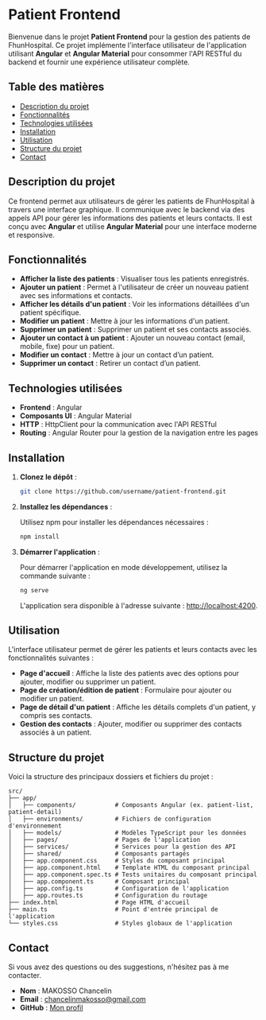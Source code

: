 # Patient Frontend

Bienvenue dans le projet **Patient Frontend** pour la gestion des patients de FhunHospital. Ce projet implémente l'interface utilisateur de l'application utilisant **Angular** et **Angular Material** pour consommer l'API RESTful du backend et fournir une expérience utilisateur complète.

## Table des matières

- [Description du projet](#description-du-projet)
- [Fonctionnalités](#fonctionnalités)
- [Technologies utilisées](#technologies-utilisées)
- [Installation](#installation)
- [Utilisation](#utilisation)
- [Structure du projet](#structure-du-projet)
- [Contact](#contact)

## Description du projet

Ce frontend permet aux utilisateurs de gérer les patients de FhunHospital à travers une interface graphique. Il communique avec le backend via des appels API pour gérer les informations des patients et leurs contacts. Il est conçu avec **Angular** et utilise **Angular Material** pour une interface moderne et responsive.

## Fonctionnalités

- **Afficher la liste des patients** : Visualiser tous les patients enregistrés.
- **Ajouter un patient** : Permet à l'utilisateur de créer un nouveau patient avec ses informations et contacts.
- **Afficher les détails d'un patient** : Voir les informations détaillées d'un patient spécifique.
- **Modifier un patient** : Mettre à jour les informations d'un patient.
- **Supprimer un patient** : Supprimer un patient et ses contacts associés.
- **Ajouter un contact à un patient** : Ajouter un nouveau contact (email, mobile, fixe) pour un patient.
- **Modifier un contact** : Mettre à jour un contact d’un patient.
- **Supprimer un contact** : Retirer un contact d’un patient.

## Technologies utilisées

- **Frontend** : Angular
- **Composants UI** : Angular Material
- **HTTP** : HttpClient pour la communication avec l'API RESTful
- **Routing** : Angular Router pour la gestion de la navigation entre les pages

## Installation

1. **Clonez le dépôt** :

   ```bash
   git clone https://github.com/username/patient-frontend.git
   ```

2. **Installez les dépendances** :

   Utilisez npm pour installer les dépendances nécessaires :

   ```bash
   npm install
   ```

3. **Démarrer l'application** :

   Pour démarrer l'application en mode développement, utilisez la commande suivante :

   ```bash
   ng serve
   ```

   L'application sera disponible à l'adresse suivante : [http://localhost:4200](http://localhost:4200).

## Utilisation

L'interface utilisateur permet de gérer les patients et leurs contacts avec les fonctionnalités suivantes :

- **Page d'accueil** : Affiche la liste des patients avec des options pour ajouter, modifier ou supprimer un patient.
- **Page de création/édition de patient** : Formulaire pour ajouter ou modifier un patient.
- **Page de détail d'un patient** : Affiche les détails complets d'un patient, y compris ses contacts.
- **Gestion des contacts** : Ajouter, modifier ou supprimer des contacts associés à un patient.

## Structure du projet

Voici la structure des principaux dossiers et fichiers du projet :

```
src/
├── app/
│   ├── components/           # Composants Angular (ex. patient-list, patient-detail)
│   ├── environments/         # Fichiers de configuration d'environnement
│   ├── models/               # Modèles TypeScript pour les données
│   ├── pages/                # Pages de l'application
│   ├── services/             # Services pour la gestion des API
│   ├── shared/               # Composants partagés
│   ├── app.component.css     # Styles du composant principal
│   ├── app.component.html    # Template HTML du composant principal
│   ├── app.component.spec.ts # Tests unitaires du composant principal
│   ├── app.component.ts      # Composant principal
│   ├── app.config.ts         # Configuration de l'application
│   ├── app.routes.ts         # Configuration du routage
├── index.html                # Page HTML d'accueil
├── main.ts                   # Point d'entrée principal de l'application
└── styles.css                # Styles globaux de l'application

```

## Contact

Si vous avez des questions ou des suggestions, n'hésitez pas à me contacter.

- **Nom** : MAKOSSO Chancelin
- **Email** : chancelinmakosso@gmail.com
- **GitHub** : [Mon profil](https://github.com/Chanclin/)

```
